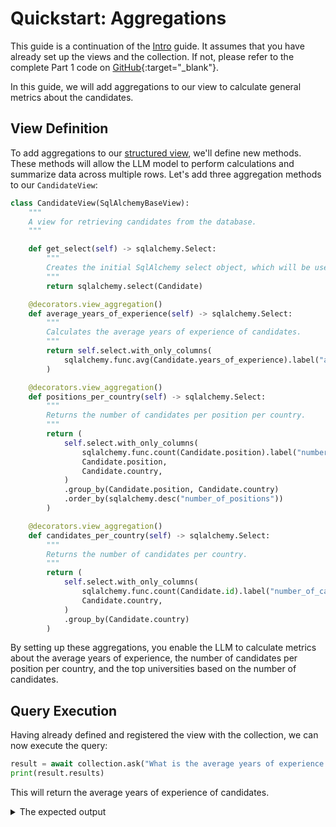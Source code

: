 # Quickstart: Aggregations

This guide is a continuation of the [Intro](./intro.md) guide. It assumes that you have already set up the views and the collection. If not, please refer to the complete Part 1 code on [GitHub](https://github.com/deepsense-ai/db-ally/blob/main/examples/intro.py){:target="_blank"}.

In this guide, we will add aggregations to our view to calculate general metrics about the candidates.

## View Definition

To add aggregations to our [structured view](../concepts/structured_views.md), we'll define new methods. These methods will allow the LLM model to perform calculations and summarize data across multiple rows. Let's add three aggregation methods to our `CandidateView`:

```python
class CandidateView(SqlAlchemyBaseView):
    """
    A view for retrieving candidates from the database.
    """

    def get_select(self) -> sqlalchemy.Select:
        """
        Creates the initial SqlAlchemy select object, which will be used to build the query.
        """
        return sqlalchemy.select(Candidate)

    @decorators.view_aggregation()
    def average_years_of_experience(self) -> sqlalchemy.Select:
        """
        Calculates the average years of experience of candidates.
        """
        return self.select.with_only_columns(
            sqlalchemy.func.avg(Candidate.years_of_experience).label("average_years_of_experience")
        )

    @decorators.view_aggregation()
    def positions_per_country(self) -> sqlalchemy.Select:
        """
        Returns the number of candidates per position per country.
        """
        return (
            self.select.with_only_columns(
                sqlalchemy.func.count(Candidate.position).label("number_of_positions"),
                Candidate.position,
                Candidate.country,
            )
            .group_by(Candidate.position, Candidate.country)
            .order_by(sqlalchemy.desc("number_of_positions"))
        )

    @decorators.view_aggregation()
    def candidates_per_country(self) -> sqlalchemy.Select:
        """
        Returns the number of candidates per country.
        """
        return (
            self.select.with_only_columns(
                sqlalchemy.func.count(Candidate.id).label("number_of_candidates"),
                Candidate.country,
            )
            .group_by(Candidate.country)
        )
```

By setting up these aggregations, you enable the LLM to calculate metrics about the average years of experience, the number of candidates per position per country, and the top universities based on the number of candidates.

## Query Execution

Having already defined and registered the view with the collection, we can now execute the query:

```python
result = await collection.ask("What is the average years of experience of candidates?")
print(result.results)
```

This will return the average years of experience of candidates.

<details>
  <summary>The expected output</summary>
```
The generated SQL query is: SELECT avg(candidates.years_of_experience) AS average_years_of_experience
FROM candidates

Number of rows: 1
{'average_years_of_experience': 4.98}
```
</details>

Feel free to try other questions like: "What's the distribution of candidates across different positions and countries?" or "How many candidates are from China?".

## Full Example

Access the full example on [GitHub](https://github.com/deepsense-ai/db-ally/blob/main/examples/aggregations.py){:target="_blank"}.

## Next Steps

Explore [Quickstart Part 3: Semantic Similarity](./semantic-similarity.md) to expand on the example and learn about using semantic similarity.
